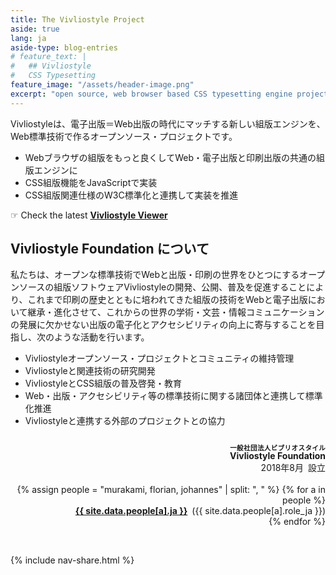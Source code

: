 ```yaml
---
title: The Vivliostyle Project
aside: true
lang: ja
aside-type: blog-entries
# feature_text: |
#   ## Vivliostyle
#   CSS Typesetting
feature_image: "/assets/header-image.png"
excerpt: "open source, web browser based CSS typesetting engine project"
---
```


Vivliostyleは、電子出版＝Web出版の時代にマッチする新しい組版エンジンを、Web標準技術で作るオープンソース・プロジェクトです。

* Webブラウザの組版をもっと良くしてWeb・電子出版と印刷出版の共通の組版エンジンに
* CSS組版機能をJavaScriptで実装
* CSS組版関連仕様のW3C標準化と連携して実装を推進

☞ Check the latest [**Vivliostyle Viewer**](https://vivliostyle.github.io/vivliostyle.js/viewer/vivliostyle-viewer.html)

## Vivliostyle Foundation について

私たちは、オープンな標準技術でWebと出版・印刷の世界をひとつにするオープンソースの組版ソフトウェアVivliostyleの開発、公開、普及を促進することにより、これまで印刷の歴史とともに培われてきた組版の技術をWebと電子出版において継承・進化させて、これからの世界の学術・文芸・情報コミュニケーションの発展に欠かせない出版の電子化とアクセシビリティの向上に寄与することを目指し、次のような活動を行います。

* Vivliostyleオープンソース・プロジェクトとコミュニティの維持管理
* Vivliostyleと関連技術の研究開発
* VivliostyleとCSS組版の普及啓発・教育
* Web・出版・アクセシビリティ等の標準技術に関する諸団体と連携して標準化推進
* Vivliostyleと連携する外部のプロジェクトとの協力

<div style="margin: 2em 0 1em; text-align: right">
<div><strong><ruby>Vivliostyle Foundation<rt style="font-size: 75%">一般社団法人ビブリオスタイル</rt></ruby></strong></div>
<div>2018年8月&ensp;設立</div>
<br>
{% assign people = "murakami, florian, johannes" | split: ", " %}
{% for a in people %}
<div><strong><a href="mailto:{{ site.data.people[a].email }}">{{ site.data.people[a].ja }}</a></strong>&ensp;({{ site.data.people[a].role_ja }})</div>
{% endfor %}
</div>
<br>

{% include nav-share.html %}

